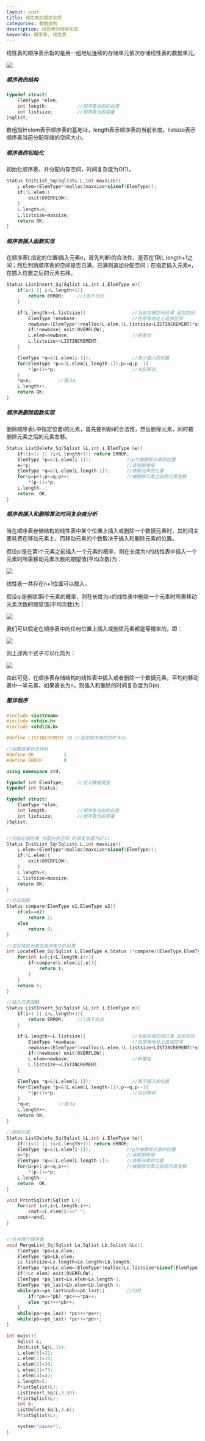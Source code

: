 ```yaml
---
layout: post
title: 线性表的顺序实现
categories: 数据结构
description: 线性表的顺序实现
keywords: 顺序表, 线性表
---
```


线性表的顺序表示指的是用一组地址连续的存储单元依次存储线性表的数据单元。

![](/images/posts/Datastructure/1.png)

##### 顺序表的结构

```cpp
typedef struct{
	ElemType *elem;
	int length;           //顺序表当前的长度
	int listsize;         //顺序表当前容量
}Sqlist;
```

数组指针elem表示顺序表的基地址，length表示顺序表的当前长度。listsize表示顺序表当前分配存储的空间大小。

##### 顺序表的初始化

初始化顺序表，并分配内存空间，时间复杂度为O(1)。

```cpp
Status InitList_Sq(Sqlist& L,int maxsize){              
	L.elem=(ElemType*)malloc(maxsize*sizeof(ElemType));
	if(!L.elem){ 
		exit(OVERFLOW);
	}
	L.length=0;
	L.listsize=maxsize;
	return OK;
}
```

##### 顺序表插入函数实现

在顺序表L指定的位置i插入元素e，首先判断i的合法性，是否在1到L.length+1之间；然后判断顺序表的空间是否已满，已满则追加分配空间；在指定插入元素e，在插入位置之后的元素右移。

```cpp
Status ListInsert_Sq(Sqlist &L,int i,ElemType e){
	if(i<1 || i>L.length+1){ 
		return ERROR;     //i值不合法
	}

	if(L.length>=L.listsize){                 //当前存储空间已满 追加空间
		ElemType *newbase;                    //在原有地址上追加空间
		newbase=(ElemType*)realloc(L.elem,(L.listsize+LISTINCREMENT)*sizeof(ElemType));
		if(!newbase) exit(OVERFLOW);
		L.elem=newbase;                       //新基址
		L.listsize+=LISTINCREMENT;   
	}

	ElemType *q=&(L.elem[i-1]);               //表示插入的位置
	for(ElemType *p=&(L.elem[L.length-1]);p>=q;p--){
		*(p+1)=*p;                            //向后移动
	}
	*q=e;          //插入e
	L.length++;
	return OK;
}
```

##### 顺序表删除函数实现

删除顺序表L中指定位置i的元素，首先要判断i的合法性，然后删除元素，同时被删除元素之后的元素左移。

```cpp
Status ListDelete_Sq(Sqlist &L,int i,ElemType &e){
	if((i<1) || (i>L.length+1)) return ERROR;
	ElemType *p=&(L.elem[i-1]);             //p为被删除元素的位置
	e=*p;                                   //读取删除值
	ElemType *q=&(L.elem[L.length-1]);      //表尾元素的位置  
	for(p=p+1;p<=q;p++)                     //被删除元素之后的元素左移
		*(p-1)=*p;
	L.length--;
	return	OK;
}
```

##### 顺序表插入和删除算法时间复杂度分析

当在顺序表存储结构的线性表中某个位置上插入或删除一个数据元素时，其时间主要耗费在移动元素上，而移动元素的个数取决于插入和删除元素的位置。

假设pi是在第i个元素之前插入一个元素的概率，则在长度为n的线性表中插入一个元素时所需移动元素次数的期望值(平均次数)为：

![](/images/posts/Datastructure/2.png)

线性表一共存在n+1位置可以插入。

假设qi是删除第i个元素的概率，则在长度为n的线性表中删除一个元素时所需移动元素次数的期望值(平均次数)为：

![](/images/posts/Datastructure/3.png)

我们可以假定在顺序表中的任何位置上插入或删除元素都是等概率的，即：

![](/images/posts/Datastructure/4.png)

则上述两个式子可以化简为：

![](/images/posts/Datastructure/5.png)

由此可见，在顺序表存储结构的线性表中插入或者删除一个数据元素，平均约移动表中一半元素，如果表长为n，则插入和删除的时间复杂度为O(n).


##### 整体程序

```cpp
#include <iostream>
#include <stdio.h>
#include <stdlib.h>

#define LISTINCREMENT 10 //追加顺序表的控件大小

//函数结果状态代码
#define OK           1
#define ERROR        0

using namespace std;

typedef int ElemType;     //定义数据类型
typedef int Status;    

typedef struct{
	ElemType *elem;
	int length;           //顺序表当前的长度
	int listsize;         //顺序表当前容量
}Sqlist;


//初始化线性表 分配内存空间 时间复杂度为O(1)
Status InitList_Sq(Sqlist& L,int maxsize){              
	L.elem=(ElemType*)malloc(maxsize*sizeof(ElemType));
	if(!L.elem){ 
		exit(OVERFLOW);
	}
	L.length=0;
	L.listsize=maxsize;
	return OK;
}

//比较函数
Status compare(ElemType e1,ElemType e2){               
	if(e1==e2)
		return 1;
	else
		return 0;
}

//定位特定元素在顺序表中的位置
int LocateElem_Sq(Sqlist L,ElemType e,Status (*compare)(ElemType,ElemType)){  
	for(int i=0;i<L.length;i++){
		if(compare(L.elem[i],e)){
			return i;
		}
	}
	return 0;
}

//插入元素函数
Status ListInsert_Sq(Sqlist &L,int i,ElemType e){
	if(i<1 || i>L.length+1){ 
		return ERROR;     //i值不合法
	}

	if(L.length>=L.listsize){                 //当前存储空间已满 追加空间
		ElemType *newbase;                    //在原有地址上追加空间
		newbase=(ElemType*)realloc(L.elem,(L.listsize+LISTINCREMENT)*sizeof(ElemType));
		if(!newbase) exit(OVERFLOW);
		L.elem=newbase;                       //新基址
		L.listsize+=LISTINCREMENT;   
	}

	ElemType *q=&(L.elem[i-1]);               //表示插入的位置
	for(ElemType *p=&(L.elem[L.length-1]);p>=q;p--){
		*(p+1)=*p;                            //向后移动
	}
	*q=e;          //插入e
	L.length++;
	return OK;
}

//删除元素
Status ListDelete_Sq(Sqlist &L,int i,ElemType &e){
	if((i<1) || (i>L.length+1)) return ERROR;
	ElemType *p=&(L.elem[i-1]);             //p为被删除元素的位置
	e=*p;                                   //读取删除值
	ElemType *q=&(L.elem[L.length-1]);      //表尾元素的位置  
	for(p=p+1;p<=q;p++)                     //被删除元素之后的元素左移
		*(p-1)=*p;
	L.length--;
	return	OK;
}

void PrintSqlist(Sqlist L){
	for(int i=0;i<L.length;i++)
		cout<<L.elem[i]<<" ";
	cout<<endl;
}


//合并两个顺序表
void MergeList_Sq(Sqlist La,Sqlist Lb,Sqlist &Lc){
	ElemType *pa=La.elem;
	ElemType *pb=Lb.elem;
	Lc.listsize=Lc.length=La.length+Lb.length;
	ElemType *pc=Lc.elem=(ElemType*)malloc(Lc.listsize*sizeof(ElemType));
	if(!Lc.elem) exit(OVERFLOW);
	ElemType *pa_last=La.elem+La.length-1;
	ElemType *pb_last=Lb.elem+Lb.length-1;
	while(pa<=pa_last&&pb<=pb_last){        //归并
		if(*pa<=*pb) *pc++=*pa++;
		else *pc++=*pb++;
	}
	while(pa<=pa_last) *pc++=*pa++;
	while(pb<=pb_last) *pc++=*pb++;
}

int main(){
	Sqlist L;
	InitList_Sq(L,10);
	L.elem[0]=21;
	L.elem[1]=18;
	L.elem[2]=30;
	L.elem[3]=75;
	L.elem[4]=42;
	L.length=5;
	PrintSqlist(L);
	ListInsert_Sq(L,3,99);
	PrintSqlist(L);
	int e;
	ListDelete_Sq(L,4,e);
	PrintSqlist(L);

	system("pause");
}

```





                      



